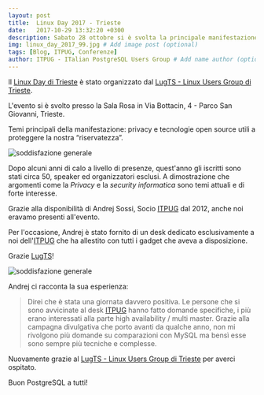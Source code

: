 ```yaml
---
layout: post
title:  Linux Day 2017 - Trieste
date:   2017-10-29 13:32:20 +0300
description: Sabato 28 ottobre si è svolta la principale manifestazione italiana dedicata a Linux # Add post description (optional)
img: linux_day_2017_99.jpg # Add image post (optional)
tags: [Blog, ITPUG, Conferenze]
author: ITPUG - ITalian PostgreSQL Users Group # Add name author (optional)
---
```

Il [Linux Day di Trieste](http://trieste.linux.it/linux-day/) è stato organizzato dal [LugTS - Linux Users Group di Trieste](http://trieste.linux.it/).

L'evento si è svolto presso la Sala Rosa in Via Bottacin, 4 - Parco San Giovanni, Trieste.

Temi principali della manifestazione: privacy e tecnologie open source utili a proteggere la nostra “riservatezza”.

![soddisfazione generale]({{site.baseurl}}/assets/img/ld_2k17.png)

Dopo alcuni anni di calo a livello di presenze, quest'anno gli iscritti sono stati circa 50, speaker ed organizzatori esclusi. A dimostrazione che argomenti come la _Privacy_  e la _security informatica_ sono temi attuali e di forte interesse.

Grazie alla disponibilità di Andrej Sossi, Socio [ITPUG](http://www.itpug.org/index.it.html) dal 2012, anche noi eravamo presenti all'evento.

Per l'occasione, Andrej è stato fornito di un desk dedicato esclusivamente a noi dell'[ITPUG](http://www.itpug.org/index.it.html) che ha allestito con tutti i gadget che aveva a disposizione.

Grazie [LugTS](http://trieste.linux.it/)!

![soddisfazione generale]({{site.baseurl}}/assets/img/2017-086-015.jpg)

Andrej ci racconta la sua esperienza:

> Direi che è stata una giornata davvero positiva. Le persone che si sono avvicinate al desk [ITPUG](http://www.itpug.org/index.it.html) hanno fatto domande specifiche, i più erano interessati alla parte high availability / multi master. Grazie alla campagna
divulgativa che porto avanti da qualche anno, non mi rivolgono più domande su comparazioni con MySQL ma bensì esse sono sempre più tecniche e complesse.

Nuovamente grazie al [LugTS - Linux Users Group di Trieste](http://trieste.linux.it/) per averci ospitato.

Buon PostgreSQL a tutti!
